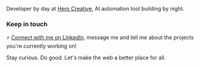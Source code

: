 Developer by day at [Hero Creative](/hero-creative), AI automation tool building by night.

### Keep in touch
⚡ [Connect with me on LinkedIn](https://www.linkedin.com/in/mxcarr/), message me and tell me about the projects you're currently working on!

Stay curious. Do good. Let's make the web a better place for all.

